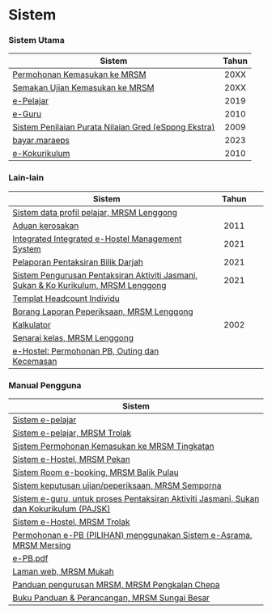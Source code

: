 # Sistem

### Sistem Utama

| Sistem                                                                                           | Tahun |
| ------------------------------------------------------------------------------------------------ | :---: |
| [Permohonan Kemasukan ke MRSM](sistem.md)                                                        |  20XX |
| [Semakan Ujian Kemasukan ke MRSM](https://mrsm.mara.gov.my/MARATawaranf1/frmLoginSemakanF1.aspx) |  20XX |
| [e-Pelajar](http://www.mrsmkotakinabalu.edu.my/epelajar/login.asp)                               |  2019 |
| [e-Guru](http://www.mrsmsemporna.edu.my/skoq/contents/Loginguru.asp)                             |  2010 |
| [Sistem Penilaian Purata Nilaian Gred (eSppng Ekstra)](https://uppmmrsmlangkawi.com/esppng)      |  2009 |
| [bayar.maraeps](https://bayar.maraeps.my/login)                                                  |  2023 |
| [e-Kokurikulum](http://www.mrsmserting.com/SKOQ/Contents/loginKoq.asp)                           |  2010 |

### Lain-lain

<table><thead><tr><th>Sistem</th><th width="100" align="center">Tahun</th></tr></thead><tbody><tr><td><a href="http://www.uppmlgg.com/esppng/esppngextra/menuxxx_login.asp">Sistem data profil pelajar, MRSM Lenggong</a></td><td align="center"></td></tr><tr><td><a href="https://mrsmict.wixsite.com/mrsmkkmaintainance/aduan-kerosakkan">Aduan kerosakan</a></td><td align="center">2011</td></tr><tr><td><a href="http://e-hostel.net/trans_hostel">Integrated Integrated e-Hostel Management System</a></td><td align="center">2021</td></tr><tr><td><a href="https://mylink.la/nurmujahadah02">Pelaporan Pentaksiran Bilik Darjah</a></td><td align="center">2021</td></tr><tr><td><a href="http://syspajskxxxonline.uppmlgg.com/index_pajsk.asp">Sistem Pengurusan Pentaksiran Aktiviti Jasmani, Sukan &#x26; Ko Kurikulum, MRSM Lenggong</a></td><td align="center">2021</td></tr><tr><td><a href="https://maranet-my.sharepoint.com/:x:/g/personal/joespenzal_mara_gov_my/EfRb-OhMT8hFqlBPfSu8GZ4BpVBxAzzcNXAz_KWWl_VyFw?e=FqpV7A">Templat Headcount Individu</a></td><td align="center"></td></tr><tr><td><a href="http://examreportofficialuppmlgg168.uppmlgg.com/index.asp">Borang Laporan Peperiksaan, MRSM Lenggong</a></td><td align="center"></td></tr><tr><td><a href="http://kalkulatorpng4mrsm.uppmlgg.com/calculatorPNGatas.asp">Kalkulator</a></td><td align="center">2002</td></tr><tr><td><a href="http://www.uppmlgg.com/senaraikelas.html">Senarai kelas, MRSM Lenggong</a></td><td align="center"></td></tr><tr><td><a href="http://www.e-hostel.net/joba_hostel/loginPenjaga.php">e-Hostel: Permohonan PB, Outing dan Kecemasan</a></td><td align="center"></td></tr></tbody></table>

### Manual Pengguna

| Sistem                                                                                                        |
| ------------------------------------------------------------------------------------------------------------- |
| [Sistem e-pelajar](material/epelajar-mrsm.pdf)                                                                |
| [Sistem e-pelajar, MRSM Trolak](material/epelajar.pdf)                                                        |
| [Sistem Permohonan Kemasukan ke MRSM Tingkatan](material/Sistem-Permohonan-MRSM.pdf)                          |
| [Sistem e-Hostel, MRSM Pekan](http://tar.mrsm.edu.my/data/pelajar/asrama/borang-pb.pdf)                       |
| [Sistem Room e-booking, MRSM Balik Pulau](Sistem-Room-e-booking.pdf)                                          |
| [Sistem keputusan ujian/peperiksaan, MRSM Semporna](material/semakan\_keputusan.pdf)                          |
| [Sistem e-guru, untuk proses Pentaksiran Aktiviti Jasmani, Sukan dan Kokurikulum (PAJSK)](material/eguru.pdf) |
| [Sistem e-Hostel, MRSM Trolak](material/E-HOSTEL.pdf)                                                         |
| [Permohonan e-PB (PILIHAN) menggunakan Sistem e-Asrama, MRSM Mersing](material/e-PB.pdf)                      |
| [e-PB.pdf](material/e-PB.pdf)                                                                                 |
| [Laman web, MRSM Mukah](material/web-mukah.pdf)                                                               |
| [Panduan pengurusan MRSM, MRSM Pengkalan Chepa](material/pengurusan\_mrsm.pdf)                                |
| [Buku Panduan & Perancangan, MRSM Sungai Besar](https://anyflip.com/mkaug/elxb/)                              |
